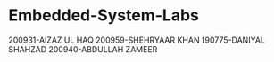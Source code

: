 # Embedded-System-Labs
200931-AIZAZ UL HAQ
200959-SHEHRYAAR KHAN
190775-DANIYAL SHAHZAD
200940-ABDULLAH ZAMEER
